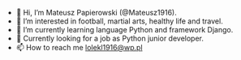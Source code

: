 - 👋 Hi, I’m Mateusz Papierowski (@Mateusz1916).
- 👀 I’m interested in football, martial arts, healthy life and travel.
- 🌱 I’m currently learning language Python and framework Django.
- 💞️ Currently looking for a job as Python junior developer.
- 📫 How to reach me lolekl1916@wp.pl

<!---
Mateusz1916/Mateusz1916 is a ✨ special ✨ repository because its `README.md` (this file) appears on your GitHub profile.
You can click the Preview link to take a look at your changes.
--->
